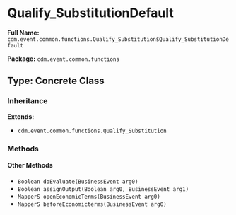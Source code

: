 # Qualify_SubstitutionDefault

**Full Name:** `cdm.event.common.functions.Qualify_Substitution$Qualify_SubstitutionDefault`

**Package:** `cdm.event.common.functions`

## Type: Concrete Class

### Inheritance

**Extends:**
- `cdm.event.common.functions.Qualify_Substitution`

### Methods

#### Other Methods

- `Boolean doEvaluate(BusinessEvent arg0)`
- `Boolean assignOutput(Boolean arg0, BusinessEvent arg1)`
- `MapperS openEconomicTerms(BusinessEvent arg0)`
- `MapperS beforeEconomicterms(BusinessEvent arg0)`

